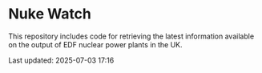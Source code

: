 # Nuke Watch

This repository includes code for retrieving the latest information available on the output of EDF nuclear power plants in the UK.

Last updated: 2025-07-03 17:16